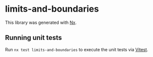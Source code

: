 # limits-and-boundaries

This library was generated with [Nx](https://nx.dev).

## Running unit tests

Run `nx test limits-and-boundaries` to execute the unit tests via [Vitest](https://vitest.dev/).

